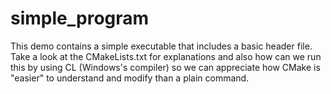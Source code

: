 
# simple_program

This demo contains a simple executable that includes a basic header file. Take a look at the CMakeLists.txt for explanations and also how can we run this by using CL (Windows's compiler) so we can appreciate how CMake is "easier" to understand and modify than a plain command.